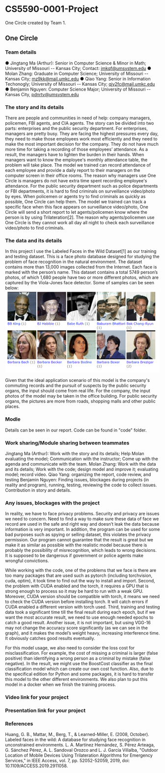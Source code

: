 # CS5590-0001-Project

 One Circle created by Team 1.

## One Circle
### Team details

 ●    Jingtang Ma (Arthur): Senior in Computer Science & Minor in Math; University of Missouri -- Kansas City; Contact: jmkqf@umsystem.edu
 ●    Molan Zhang: Graduate in Computer Science; University of Missouri -- Kansas City; mz9kk@mail.umkc.edu
 ●    Qiao Yang: Senior in Information Techonogly; University of Missouri -- Kansas City; qjy2fc@mail.umkc.edu
 ●    Benjamin Nguyen: Computer Science Major; University of Missouri -- Kansas City, pdnrtv@umsystem.edu

 ### The story and its details

 There are people and communities in need of help: company managers, policemen, FBI agents, and CIA agents. The story can be divided into two parts: enterprises and the public security department.
For enterprises, managers are pretty busy. They are facing the highest pressures every day, they need to make those employees work most efficiently and they need to make the most important decision for the company. They do not have much more time for taking a recording of those employees’ attendance. As a result, the managers have to lighten the burden in their hands. When managers want to know the employee's monthly attendance table, the problem will take place. The model we trained can record attendance of each employee and provide a daily report to their managers on the computer screen in their office rooms. The reason why managers use One Circle is managers do not have extra time spent recording employee's attendance.
For the public security department such as police departments or FBI departments, it is hard to find criminals on surveillance video/photo by eyes. When policemen or agents try to find criminals as quickly as possible, One Circle can help them. The model we trained can track a specific face when this face appears on surveillance video/photo, One Circle will send a short report to let agents/policemen know where the person is by using Trilateration[2]. The reason why agents/policemen use One Circle is they cannot work all day all night to check each surveillance video/photo to find criminals.


 ### The data and its details

 In this project I use the Labeled Faces in the Wild Dataset[1] as our training and testing dataset. This is a face photo database designed for studying the problem of face recognition in the natural environment. The dataset contains more than 13,000 images collected from the Internet. Each face is marked with the person’s name. This dataset contains a total 5749 person’s photos, of which 1,680 people have two or more different photos, which are captured by the Viola-Jones face detector.  Some of samples can be seen below:
![Image text](https://github.com/CS5590-0001-Projject/CS5590-0001-Project/blob/main/screenshot/dataset.JPG)

 Given that the ideal application scenario of this model is the company's commuting records and the pursuit of suspects by the public security organs, the input should come from real life. For the company, the input photos of the model may be taken in the office building. For public security organs, the pictures are more from roads, shopping malls and other public places.

 ### Modle

 Details can be seen in our report. Code can be found in "code" folder.

### Work sharing/Module sharing between teammates

Jingtang Ma (Arthur): Work with the story and its details; Help Molan evaluating the model; Communication with the instructor; Come up with the agenda and communicate with the team.
Molan Zhang: Work with the data and its details; Work with the code; design model and improve it; evaluating model; record video.
Qiao Yang: organizing the report, code review, and testing
Benjamin Nguyen: Finding issues, blockages during projects (in reality and program), running, testing, reviewing the code to collect issues. Contribution in story and details.

### Any issues, blockages with the project

In reality, we have to face privacy problems. Security and privacy are issues we need to concern. Need to find a way to make sure these data of face we record are used in the safe and right way and doesn’t leak the data because information is very important. In addition, the program can be used for some bad purposes such as spying or selling dataset, this violates the privacy permission. Our program cannot guarantee that the result is  great  but we make it as similar as possible with the realistic model because there is probably the possibility of misrecognition, which leads to wrong decisions. It is supposed to be dangerous if government or police agents make wrongful convictions.

While working with the code, one of the problems that we face is there are too many packages that are used such as pytorch (including torchvision, cuda, optim), it took time to find out the way to install and import. Second, the problem with CUDA enabled and the torch, it requires a GPU that is strong enough to process so it may be hard to run with a weak GPU. Moreover, CUDA version should be compatible with torch, it means we need to check the CUDA version before installing torch. It will catch errors if CUDA enabled a different version with torch used. Third, training and testing data took a significant time till the final result during each epoch, but if we want the most accurate result, we need to use enough needed epochs to catch a good result. Another issue, it is not important, but using VGG-16 may not change the accuracy score significantly (as we can see in the graph), and it makes the model’s weight heavy, increasing interference time. It obviously catches good results eventually.

For this model usage, we also need to consider the loss cost for misclassification. For example, the cost of missing a criminal is larger (false positive) than identifying a wrong person as a criminal by mistake (false negative). In the result, we might use the BoostCost classifier as the final classification model which can create our own cost function. Also, due to the specifical edition for Python and some packages, it is hard to transfer this model to the other different environments. We also plan to put this model in a docker when we finish the training process.

### Video link for your project

### Presentation link for your project

### References

Huang, G. B., Mattar, M., Berg, T., & Learned-Miller, E. (2008, October). Labeled faces in the wild: A database for studying face recognition in unconstrained environments.
L. A. Martínez Hernández, S. Pérez Arteaga, G. Sánchez Pérez, A. L. Sandoval Orozco and L. J. García Villalba, "Outdoor Location of Mobile Devices Using Trilateration Algorithms for Emergency Services," in IEEE Access, vol. 7, pp. 52052-52059, 2019, doi: 10.1109/ACCESS.2019.2911058.
